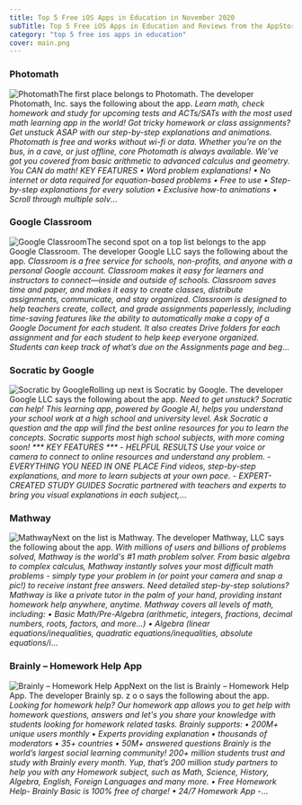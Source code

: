 ```yaml
---
title: Top 5 Free iOS Apps in Education in November 2020
subTitle: Top 5 Free iOS Apps in Education and Reviews from the AppStore in November 2020.
category: "top 5 free ios apps in education"
cover: main.png
---
```


### Photomath

![Photomath](https://is1-ssl.mzstatic.com/image/thumb/Purple114/v4/d8/c1/0b/d8c10b58-fbef-30f1-33a9-75e41b56bc46/AppIcon-0-0-1x_U007emarketing-0-0-0-7-0-0-sRGB-0-0-0-GLES2_U002c0-512MB-85-220-0-0.png/100x100bb.png)The first place belongs to Photomath. The developer Photomath, Inc. says the following about the app. _Learn math, check homework and study for upcoming tests and ACTs/SATs with the most used math learning app in the world! Got tricky homework or class assignments? Get unstuck ASAP with our step-by-step explanations and animations.    Photomath is free and works without wi-fi or data. Whether you’re on the bus, in a cave, or just offline, core Photomath is always available.   We’ve got you covered from basic arithmetic to advanced calculus and geometry. You CAN do math!   KEY FEATURES • Word problem explanations! • No internet or data required for equation-based problems  • Free to use • Step-by-step explanations for every solution  • Exclusive how-to animations • Scroll through multiple solv_...

### Google Classroom

![Google Classroom](https://is4-ssl.mzstatic.com/image/thumb/Purple114/v4/24/fd/69/24fd6935-31e8-7a5b-f3c9-d82dadaccee8/AppIcon-0-0-1x_U007emarketing-0-0-0-6-0-0-sRGB-0-0-0-GLES2_U002c0-512MB-85-220-0-0.png/100x100bb.png)The second spot on a top list belongs to the app Google Classroom. The developer Google LLC says the following about the app. _Classroom is a free service for schools, non-profits, and anyone with a personal Google account. Classroom makes it easy for learners and instructors to connect—inside and outside of schools. Classroom saves time and paper, and makes it easy to create classes, distribute assignments, communicate, and stay organized.  Classroom is designed to help teachers create, collect, and grade assignments paperlessly, including time-saving features like the ability to automatically make a copy of a Google Document for each student. It also creates Drive folders for each assignment and for each student to help keep everyone organized.  Students can keep track of what’s due on the Assignments page and beg_...

### Socratic by Google

![Socratic by Google](https://is2-ssl.mzstatic.com/image/thumb/Purple114/v4/18/46/b1/1846b1e1-13ea-ff6e-d642-49d731bdefad/AppIcon-0-0-1x_U007emarketing-0-0-0-7-0-0-sRGB-0-0-0-GLES2_U002c0-512MB-85-220-0-0.png/100x100bb.png)Rolling up next is Socratic by Google. The developer Google LLC says the following about the app. _Need to get unstuck? Socratic can help! This learning app, powered by Google AI, helps you understand your school work at a high school and university level. Ask Socratic a question and the app will find the best online resources for you to learn the concepts. Socratic supports most high school subjects, with more coming soon!  *** KEY FEATURES ***  - HELPFUL RESULTS Use your voice or camera to connect to online resources and understand any problem.  - EVERYTHING YOU NEED IN ONE PLACE Find videos, step-by-step explanations, and more to learn subjects at your own pace.  - EXPERT-CREATED STUDY GUIDES Socratic partnered with teachers and experts to bring you visual explanations in each subject,_...

### Mathway

![Mathway](https://is3-ssl.mzstatic.com/image/thumb/Purple124/v4/cb/56/29/cb5629de-a955-776f-a1e5-8cf7394ada60/AppIcons-1x_U007emarketing-3-85-220.png/100x100bb.png)Next on the list is Mathway. The developer Mathway, LLC says the following about the app. _With millions of users and billions of problems solved, Mathway is the world's #1 math problem solver. From basic algebra to complex calculus, Mathway instantly solves your most difficult math problems - simply type your problem in (or point your camera and snap a pic!) to receive instant free answers.  Need detailed step-by-step solutions? Mathway is like a private tutor in the palm of your hand, providing instant homework help anywhere, anytime.  Mathway covers all levels of math, including: • Basic Math/Pre-Algebra (arithmetic, integers, fractions, decimal numbers, roots, factors, and more...) • Algebra (linear equations/inequalities, quadratic equations/inequalities, absolute equations/i_...

### Brainly – Homework Help App

![Brainly – Homework Help App](https://is5-ssl.mzstatic.com/image/thumb/Purple124/v4/ae/88/13/ae88138b-4845-1d4a-236a-ece2e4d79086/BrainlyAppIcon-0-0-1x_U007emarketing-0-0-0-6-0-0-sRGB-0-0-0-GLES2_U002c0-512MB-85-220-0-0.png/100x100bb.png)Next on the list is Brainly – Homework Help App. The developer Brainly sp. z o o says the following about the app. _Looking for homework help? Our homework app allows you to get help with homework questions, answers and let's you share your knowledge with students looking for homework related tasks. Brainly supports:  • 200M+ unique users monthly • Experts providing explanation • thousands of moderators • 35+ countries • 50M+ answered questions  Brainly is the world’s largest social learning community! 200+ million students trust and study with Brainly every month. Yup, that’s 200 million study partners to help you with any Homework subject, such as Math, Science, History, Algebra, English, Foreign Languages and many more.   • Free Homework Help- Brainly Basic is 100% free of charge! • 24/7 Homework App -_...

